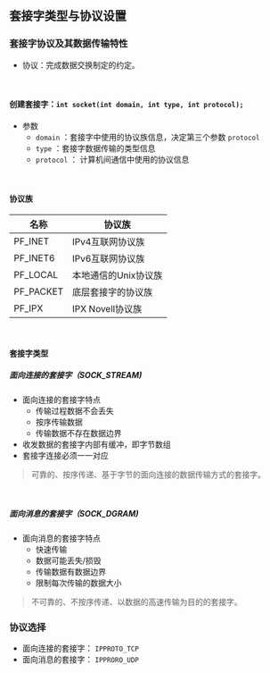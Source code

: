 ## 套接字类型与协议设置

### 套接字协议及其数据传输特性

- 协议：完成数据交换制定的约定。

</br>

#### 创建套接字：`int socket(int domain, int type, int protocol);`

- 参数
  - `domain` ：套接字中使用的协议族信息，决定第三个参数 `protocol`
  - `type` ：套接字数据传输的类型信息
  - `protocol` ： 计算机间通信中使用的协议信息

</br>

#### 协议族

| 名称      | 协议族               |
| --------- | -------------------- |
| PF_INET   | IPv4互联网协议族     |
| PF_INET6  | IPv6互联网协议族     |
| PF_LOCAL  | 本地通信的Unix协议族 |
| PF_PACKET | 底层套接字的协议族   |
| PF_IPX    | IPX Novell协议族     |

</br>

#### 套接字类型

##### 面向连接的套接字（SOCK_STREAM)

- 面向连接的套接字特点
  - 传输过程数据不会丢失
  - 按序传输数据
  - 传输数据不存在数据边界
- 收发数据的套接字内部有缓冲，即字节数组
- 套接字连接必须一一对应

> 可靠的、按序传递、基于字节的面向连接的数据传输方式的套接字。

</br>

##### 面向消息的套接字（SOCK_DGRAM)

- 面向消息的套接字特点
  - 快速传输
  - 数据可能丢失/损毁
  - 传输数据有数据边界
  - 限制每次传输的数据大小

> 不可靠的、不按序传递、以数据的高速传输为目的的套接字。

### 协议选择

- 面向连接的套接字： `IPPROTO_TCP`
- 面向消息的套接字： `IPPRORO_UDP`

